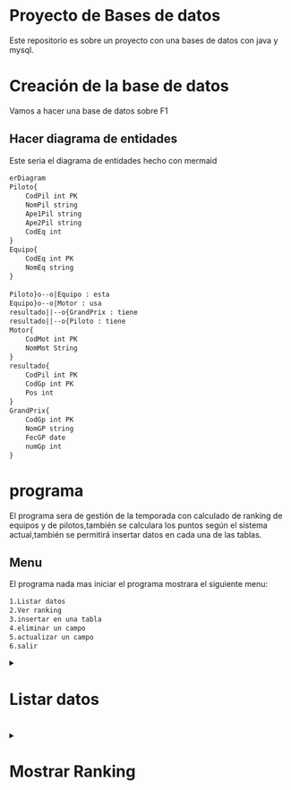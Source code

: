 # Proyecto de Bases de datos
Este repositorio es sobre un proyecto con una bases de datos con java y mysql.
# Creación de la base de datos
Vamos a hacer una base de datos sobre F1
## Hacer diagrama de entidades
Este seria el diagrama de entidades hecho con mermaid
```mermaid
erDiagram
Piloto{
    CodPil int PK
    NomPil string
    Ape1Pil string
    Ape2Pil string 
    CodEq int
}
Equipo{
    CodEq int PK
    NomEq string
}

Piloto}o--o|Equipo : esta
Equipo}o--o|Motor : usa
resultado||--o{GrandPrix : tiene
resultado||--o{Piloto : tiene
Motor{
    CodMot int PK
    NomMot String
}
resultado{
    CodPil int PK
    CodGp int PK
    Pos int
}
GrandPrix{
    CodGp int PK
    NomGP string
    FecGP date
    numGp int
}
```
# programa
El programa sera de gestión de la temporada con calculado de ranking de equipos y de pilotos,también se calculara los puntos según el sistema actual,también se permitirá insertar datos en cada una de las tablas.
## Menu
El programa nada mas iniciar el programa mostrara el siguiente menu:
```
1.Listar datos
2.Ver ranking
3.insertar en una tabla 
4.eliminar un campo
5.actualizar un campo
6.salir
```
<details>
  <summary><h1>Listar datos<h1></summary>
  La función de listar datos abrirá el siguiente submenu preguntando que datos quieres mostrar:

  ```
  1.pilotos
  2.Equipos
  3.Motor
  4.Resultados
  5.GPs
  ```
  a continuación enseñare que hace cada uno de los apartados
  <details>
  <summary><h2>Pilotos<h2></summary>
  en este menu se mostrara otro submenu preguntando como lo quieres listar 

  ```
  1.Listar todos los pilotos
  2.Listar los pilotos de un equipo
  ```
  a continuación enseñare que hace cada uno de los apartados
  <details>
  <summary><h3>Listar todos los pilotos</h3></summary>
  este mostrara todos los pilotos de la tabla pilotos de la siguiente manera

  ![ejemplolistartodpil](img/listartodoslospil.png)<br>
  (no se ven todos los pilotos porque hay deslizar para verlos todos)
  </details>
  <details>
  <summary><h3>Listar los pilotos de un equipo</h3></summary>
  Esta opción mostraras los pilotos agrupados por equipo de la siguiente manera:

  ![alt text](img/listarpiloporeq.png)
  </details>
  
  </details>
  <details>
  <summary><h2>Equipos</h2></summary>
  Esta opción muestra todos los equipos de la siguiente manera:

  ![alt text](img/listareq.png)

  </details>
  <details>
  <summary><h2>Motores</h2></summary>
  Esta opción devuelve todos los motores de la siguiente manera:

  ![alt text](img/listarmot.png)
  </details>
  <details>
  <summary><h2>Resultados</h2></summary>
  Al darle te sale el siguiente menu:

  ```
  1.Listar resultados de un gp
  2.Listar resultados de un piloto
  ```
  a continuación enseñare que hace cada uno de los apartados
  <details>
  <summary><h3>Listar resultados de un gp</h3></summary>
  Te pide el código del GP y te pone una confirmación:
  

  ![alt text](img/confirmarcodgp.png)<br>
  tras lo cual te pone los resultados del gp
  ![alt text](img/resporgp.png)
  </details>
  <details>
  <summary><h3>Listar resultados de un piloto</h3></summary>

  te pregunta el código del piloto y te envia un mensaje de confirmación:

  ![alt text](img/confirmacionpil.png)<br>
  y te pone los resultados: 

  ![alt text](img/reporpil.png)

  </details>
  
  </details>
  <details>
  <summary><h2>GP</h2></summary>
  al darle mostrara todo lo gps:

  ![alt text](img/lisgp.png)
  </details>

  </details>
  
</details>
<details>
<summary><h1>Mostrar Ranking</h1></summary>
Al darle saldrá el siguiente menu:

```
1.Ranking de pilotos
2.Ranking de equipos
3.Ranking de motores
```
Para los ranking se utiliza el sistema de puntos actual(sin punto por vuelta rápida):
| posicion | puntos |
| -------- | ------ |
| 1        | 25     |
| 2        | 18     |
| 3        | 15     |
| 4        | 12     |
| 5        | 10     |
| 6        | 8      |
| 7        | 6      |
| 8        | 4      |
| 9        | 2      |
| 10       | 1      |

<details>
<summary><h2>Ranking de pilotos</h2></summary>
Te muestra el ranking de la temporada por pilotos:

![alt text](img/rankingpil.png)

</details>
<details>
<summary><h2>Ranking de equipos</h2></summary>
muestra el ranking por equipos sumando los puntos de ambos pilotos de cada equipo:

![alt text](img/rankingeq.png)
</details>
</details>

